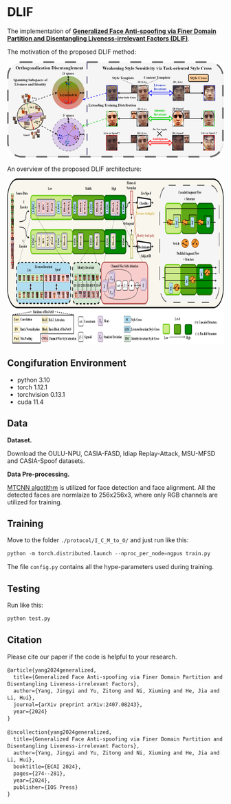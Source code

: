 # DLIF
The implementation of [**Generalized Face Anti-spoofing via Finer Domain Partition and Disentangling Liveness-irrelevant Factors (DLIF)**](https://arxiv.org/abs/2407.08243).

The motivation of the proposed DLIF method:
<div align=center>
<img src="https://github.com/yjyddq/DLIF/blob/main/assets/Motivation.png" width="512" height="224" />
</div>

An overview of the proposed DLIF architecture:

<div align=center>
<img src="https://github.com/yjyddq/DLIF/blob/main/assets/architecture.png" width="892" height="384" />
</div>

## Congifuration Environment
- python 3.10 
- torch 1.12.1 
- torchvision 0.13.1
- cuda 11.4

## Data

**Dataset.** 

Download the OULU-NPU, CASIA-FASD, Idiap Replay-Attack, MSU-MFSD and CASIA-Spoof datasets.

**Data Pre-processing.** 

[MTCNN algotithm](https://github.com/YYuanAnyVision/mxnet_mtcnn_face_detection) is utilized for face detection and face alignment. All the detected faces are normlaize to 256x256x3, where only RGB channels are utilized for training. 


## Training

Move to the folder `./protocol/I_C_M_to_O/` and just run like this:
```python
python -m torch.distributed.launch --nproc_per_node=ngpus train.py
```

The file `config.py` contains all the hype-parameters used during training.

## Testing

Run like this:
```python
python test.py
```

## Citation
Please cite our paper if the code is helpful to your research.
```
@article{yang2024generalized,
  title={Generalized Face Anti-spoofing via Finer Domain Partition and Disentangling Liveness-irrelevant Factors},
  author={Yang, Jingyi and Yu, Zitong and Ni, Xiuming and He, Jia and Li, Hui},
  journal={arXiv preprint arXiv:2407.08243},
  year={2024}
}

@incollection{yang2024generalized,
  title={Generalized Face Anti-spoofing via Finer Domain Partition and Disentangling Liveness-irrelevant Factors},
  author={Yang, Jingyi and Yu, Zitong and Ni, Xiuming and He, Jia and Li, Hui},
  booktitle={ECAI 2024},
  pages={274--281},
  year={2024},
  publisher={IOS Press}
}
```
